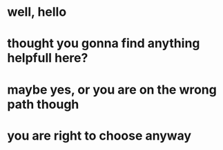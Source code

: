 # well, hello
# thought you gonna find anything helpfull here?
# maybe yes, or you are on the wrong path though
# you are right to choose anyway
# 

